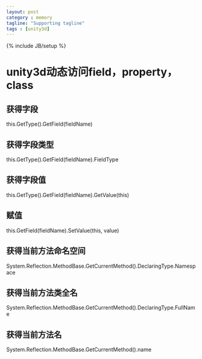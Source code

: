 ```yaml
---
layout: post
category : memory
tagline: "Supporting tagline"
tags : [unity3d]
---
```

{% include JB/setup %}

# unity3d动态访问field，property，class

## 获得字段
this.GetType().GetField(fieldName)

## 获得字段类型
this.GetType().GetField(fieldName).FieldType

## 获得字段值
this.GetType().GetField(fieldName).GetValue(this)

## 赋值
this.GetField(fieldName).SetValue(this, value)

## 获得当前方法命名空间
System.Reflection.MethodBase.GetCurrentMethod().DeclaringType.Namespace

## 获得当前方法类全名
System.Reflection.MethodBase.GetCurrentMethod().DeclaringType.FullName

## 获得当前方法名
System.Reflection.MethodBase.GetCurrentMethod().name